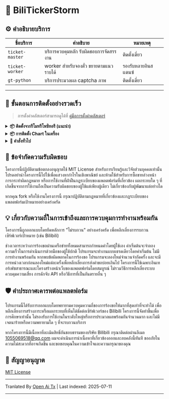 # 🎫 BiliTickerStorm

## ⚙️ คำอธิบายบริการ

| ชื่อบริการ             | คำอธิบาย              | หมายเหตุ    |
| --------------- | --------------- | ----- |
| `ticket-master` | บริการควบคุมหลัก รับผิดชอบการจัดสรรงาน     | ติดตั้งเดี่ยว |
| `ticket-worker` | worker สำหรับจองตั๋ว ขยายตามแนวราบได้ | รองรับหลายอินสแตนซ์ |
| `gt-python`     | บริการประมวลผล captcha ภาพ       | ติดตั้งเดี่ยว |

---

## 🚀 ขั้นตอนการติดตั้งอย่างรวดเร็ว

> การตั้งค่าคลัสเตอร์สามารถดูได้ที่ [คู่มือการตั้งค่าคลัสเตอร์](https://raw.githubusercontent.com/mikumifa/biliTickerStorm/main/docs/集群搭建参考.md)

<details> <summary><strong>📦 ติดตั้งจากรีโมทรีโพซิทอรี (แนะนำ)</strong></summary>

```bash
helm repo add bili-ticker-storm https://mikumifa.github.io/biliTickerStorm/
helm repo update
```
### 2. ติดตั้ง Chart

```bash
helm install bili-ticker-storm bili-ticker-storm/bili-ticker-storm \
  --set ticketMaster.hostDataPath=/your/host/data/path \
  --set ticketWorker.pushplusToken="your_token" \
  --set ticketWorker.ticketInterval="300" \
  --set ticketWorker.ticketTimeStart="2025-05-20T13:14"
  
```

> - `hostDataPath` คือไดเรกทอรีไฟล์คอนฟิกสำหรับการจองตั๋ว จะถูก mount ให้กับคอนเทนเนอร์ `ticket-master` ไฟล์คอนฟิกสำหรับการจองตั๋วสามารถสร้างได้ที่ https://github.com/mikumifa/biliTickerBuy
> - `ticketWorker.pushplusToken` คือการตั้งค่าการแจ้งเตือนผ่าน pushplus กำหนดค่านี้เพื่อรับการแจ้งเตือนผลการจองตั๋ว
> - `ticketWorker.ticketInterval` คือช่วงเวลาระหว่างการจองตั๋ว หน่วยเป็นมิลลิวินาที ค่าเริ่มต้น 300 มิลลิวินาที
> - `ticketWorker.ticketTimeStart` คือเวลาที่จะเริ่มต้นการจองตั๋วโดยอัตโนมัติ รูปแบบคือ `2025-05-20T13:14` หากไม่ระบุจะเริ่มจองตั๋วทันทีเมื่อเปิดคอนเทนเนอร์

### 3. อัปเกรด Chart

```bash
helm upgrade bili-ticker-storm bili-ticker-storm/bili-ticker-storm --reuse-values \
  --set ticketWorker.ticketInterval="600"
```
---
</details> 
<details> <summary><strong>📦 การติดตั้ง Chart ในเครื่อง</strong></summary>


### 1. ติดตั้ง Chart

```bash
# โคลนรีโพซิทอรี
git clone https://github.com/mikumifa/biliTickerStorm
# ใช้แพ็กเกจ Chart ในเครื่อง
helm install bili-ticker-storm ./helm \
  --set ticketMaster.hostDataPath=/your/host/data/path \
  --set ticketWorker.pushplusToken="your_token" \
  --set ticketWorker.ticketInterval="300" \
  --set ticketWorker.ticketTimeStart="2025-05-20T13:14"
```
### 2. อัปเกรด Chart

```bash
helm upgrade bili-ticker-storm ./helm --reuse-values
```
</details>
<details>
<summary><strong>📌 คำสั่งทั่วไป</strong></summary>

### ⏹ ถอนการติดตั้ง
```bash
helm uninstall bili-ticker-storm
```
</details>


## 📩 ข้อจำกัดความรับผิดชอบ

โครงการนี้ปฏิบัติตามข้อตกลงอนุญาตใช้ MIT License สำหรับการเรียนรู้และวิจัยส่วนบุคคลเท่านั้น โปรดอย่านำโครงการนี้ไปใช้เพื่อแสวงหากำไรในเชิงพาณิชย์ และห้ามใช้สำหรับการซื้อขายล่วงหน้า การกระทำผิดกฎหมาย หรือการใช้งานที่ฝ่าฝืนกฎระเบียบของแพลตฟอร์มที่เกี่ยวข้อง ผลกระทบใด ๆ ที่เกิดขึ้นจากการใช้งานถือเป็นความรับผิดชอบของผู้ใช้แต่เพียงผู้เดียว ไม่เกี่ยวข้องกับผู้พัฒนาแต่อย่างใด

หากคุณ fork หรือใช้งานโครงการนี้ กรุณาปฏิบัติตามกฎหมายที่เกี่ยวข้องและกฎระเบียบของแพลตฟอร์มเป้าหมายอย่างเคร่งครัด

## 💡 เกี่ยวกับความถี่ในการเข้าถึงและการควบคุมการทำงานพร้อมกัน
โครงการนี้ถูกออกแบบโดยยึดหลักการ "ไม่รบกวน" อย่างเคร่งครัด เพื่อหลีกเลี่ยงการรบกวนเซิร์ฟเวอร์เป้าหมาย (เช่น Bilibili)

ช่วงเวลาระหว่างการร้องขอผ่านเครือข่ายทั้งหมดสามารถกำหนดค่าโดยผู้ใช้เอง ค่าเริ่มต้นจะจำลองความเร็วในการดำเนินการด้วยมือของผู้ใช้ปกติ โปรแกรมจะทำงานแบบเธรดเดียวโดยค่าเริ่มต้น ไม่มีการทำงานพร้อมกัน หากพบข้อผิดพลาดในการร้องขอ โปรแกรมจะลองใหม่จำนวนจำกัดครั้ง และจะมีการหน่วงเวลาก่อนลองใหม่แต่ละครั้งเพื่อหลีกเลี่ยงการส่งคำขอบ่อยเกินไป โครงการนี้ใช้เฉพาะอินเทอร์เฟซสาธารณะและโครงสร้างหน้าเว็บของแพลตฟอร์มโดยสมบูรณ์ ไม่รวมวิธีการหลีกเลี่ยงระบบควบคุมความเสี่ยง การดักจับ API หรือวิธีการที่เป็นอันตรายอื่น ๆ
## 🛡️ คำประกาศเคารพต่อแพลตฟอร์ม

โปรแกรมนี้ได้รับการออกแบบโดยพยายามควบคุมความถี่ของการร้องขอให้มากที่สุดเท่าที่จะทำได้ เพื่อหลีกเลี่ยงการสร้างภาระหรือผลกระทบที่เห็นได้ชัดต่อเซิร์ฟเวอร์ของ Bilibili โครงการนี้จัดทำขึ้นเพื่อการศึกษาเท่านั้น ไม่รองรับการใช้งานในระดับใหญ่หรือการประมวลผลพร้อมกันจำนวนมาก และไม่มีเจตนาร้ายหรือความพยายามใด ๆ ที่จะรบกวนบริการ

หากโครงการนี้มีเนื้อหาที่ละเมิดสิทธิ์อันชอบธรรมของบริษัท Bilibili กรุณาติดต่อผ่านอีเมล [1055069518@qq.com](https://raw.githubusercontent.com/mikumifa/biliTickerStorm/main/mailto:1055069518@qq.com) ผมจะดำเนินการนำเนื้อหาที่เกี่ยวข้องออกและลบคลังนี้ทันที ขออภัยในความไม่สะดวกที่อาจเกิดขึ้น และขอขอบคุณในความเข้าใจและความกรุณาของคุณ

## 📄 สัญญาอนุญาต

[MIT License](LICENSE)


---

Tranlated By [Open Ai Tx](https://github.com/OpenAiTx/OpenAiTx) | Last indexed: 2025-07-11

---